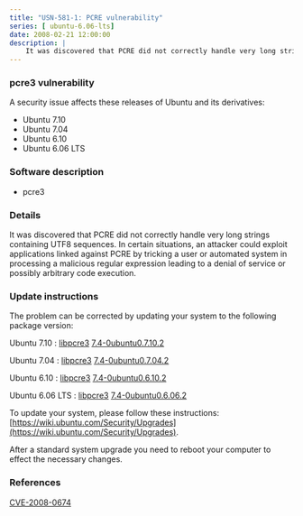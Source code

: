 ```yaml
---
title: "USN-581-1: PCRE vulnerability"
series: [ ubuntu-6.06-lts]
date: 2008-02-21 12:00:00
description: |
    It was discovered that PCRE did not correctly handle very long strings containing UTF8 sequences.  In certain situations, an attacker could exploit applications linked against PCRE by tricking a user or automated system in processing a malicious regular expression leading to a denial of service or possibly arbitrary code execution. 
--- 
```

 
### pcre3 vulnerability

A security issue affects these releases of Ubuntu and its derivatives:

* Ubuntu 7.10
* Ubuntu 7.04
* Ubuntu 6.10
* Ubuntu 6.06 LTS

### Software description

* pcre3 

### Details

It was discovered that PCRE did not correctly handle very long strings containing UTF8 sequences. In certain situations, an attacker could exploit applications linked against PCRE by tricking a user or automated system in processing a malicious regular expression leading to a denial of service or possibly arbitrary code execution. 

### Update instructions

The problem can be corrected by updating your system to the following package version:

Ubuntu 7.10
 : [libpcre3](https://launchpad.net/ubuntu/+source/pcre3) <span> [7.4-0ubuntu0.7.10.2](https://launchpad.net/ubuntu/+source/pcre3/7.4-0ubuntu0.7.10.2) </span> 

Ubuntu 7.04
 : [libpcre3](https://launchpad.net/ubuntu/+source/pcre3) <span> [7.4-0ubuntu0.7.04.2](https://launchpad.net/ubuntu/+source/pcre3/7.4-0ubuntu0.7.04.2) </span> 

Ubuntu 6.10
 : [libpcre3](https://launchpad.net/ubuntu/+source/pcre3) <span> [7.4-0ubuntu0.6.10.2](https://launchpad.net/ubuntu/+source/pcre3/7.4-0ubuntu0.6.10.2) </span> 

Ubuntu 6.06 LTS
 : [libpcre3](https://launchpad.net/ubuntu/+source/pcre3) <span> [7.4-0ubuntu0.6.06.2](https://launchpad.net/ubuntu/+source/pcre3/7.4-0ubuntu0.6.06.2) </span> 

To update your system, please follow these instructions: [https://wiki.ubuntu.com/Security/Upgrades](https://wiki.ubuntu.com/Security/Upgrades).

After a standard system upgrade you need to reboot your computer to effect the necessary changes. 

### References

 [CVE-2008-0674](http://people.ubuntu.com/~ubuntu-security/cve/CVE-2008-0674)
 

